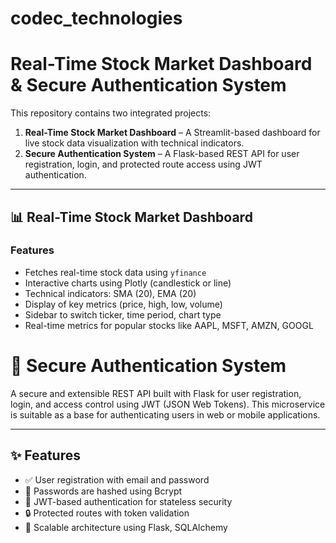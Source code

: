 # codec_technologies
# Real-Time Stock Market Dashboard & Secure Authentication System

This repository contains two integrated projects:

1. **Real-Time Stock Market Dashboard** – A Streamlit-based dashboard for live stock data visualization with technical indicators.
2. **Secure Authentication System** – A Flask-based REST API for user registration, login, and protected route access using JWT authentication.

---

## 📊 Real-Time Stock Market Dashboard

### Features

- Fetches real-time stock data using `yfinance`
- Interactive charts using Plotly (candlestick or line)
- Technical indicators: SMA (20), EMA (20)
- Display of key metrics (price, high, low, volume)
- Sidebar to switch ticker, time period, chart type
- Real-time metrics for popular stocks like AAPL, MSFT, AMZN, GOOGL

# 🔐 Secure Authentication System

A secure and extensible REST API built with Flask for user registration, login, and access control using JWT (JSON Web Tokens). This microservice is suitable as a base for authenticating users in web or mobile applications.

---

## ✨ Features

- ✅ User registration with email and password
- 🔐 Passwords are hashed using Bcrypt
- 🔑 JWT-based authentication for stateless security
- 🔒 Protected routes with token validation
- 🧪 Scalable architecture using Flask, SQLAlchemy

